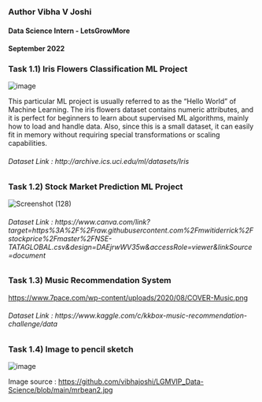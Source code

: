 <h3>Author  Vibha V Joshi</h3>
<h4>Data Science Intern - LetsGrowMore</h4> 
<h4>September 2022</h4> 
<h3>Task 1.1) Iris Flowers Classification ML Project </h3> 

![image](https://user-images.githubusercontent.com/73216270/189194150-47d20aff-682c-4bf6-bb2f-9cb3ea3b9176.png)
 
This particular ML project is usually referred to as the “Hello World” of Machine Learning. The iris flowers dataset contains numeric attributes, and it is perfect for beginners to learn about supervised ML algorithms, mainly how to load and handle data. Also, since this is a small dataset, it can easily fit in memory without requiring special transformations or scaling capabilities.
<h6>Dataset Link : http://archive.ics.uci.edu/ml/datasets/Iris</h6>

<h3>Task 1.2) Stock Market Prediction ML Project </h3>

![Screenshot (128)](https://user-images.githubusercontent.com/73216270/189535500-da6fd584-365b-4054-b66f-a0c9c781b344.png)

<h6>Dataset Link : https://www.canva.com/link?target=https%3A%2F%2Fraw.githubusercontent.com%2Fmwitiderrick%2Fstockprice%2Fmaster%2FNSE-TATAGLOBAL.csv&design=DAEjrwWV35w&accessRole=viewer&linkSource=document </h6>

<h3> Task 1.3) Music Recommendation System </h3>

https://www.7pace.com/wp-content/uploads/2020/08/COVER-Music.png

<h6> Dataset Link : https://www.kaggle.com/c/kkbox-music-recommendation-challenge/data
<h3> Task 1.4) Image to pencil sketch </h3>


![image](https://user-images.githubusercontent.com/73216270/191974939-f461d3b2-979f-4dc7-8f70-63a425dde95f.png)

Image source : https://github.com/vibhajoshi/LGMVIP_Data-Science/blob/main/mrbean2.jpg 

 

